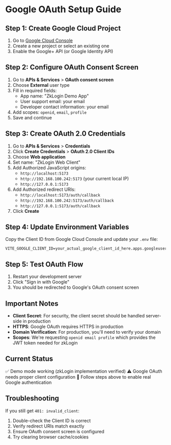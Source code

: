 # Google OAuth Setup Guide

## Step 1: Create Google Cloud Project

1. Go to [Google Cloud Console](https://console.cloud.google.com/)
2. Create a new project or select an existing one
3. Enable the Google+ API (or Google Identity API)

## Step 2: Configure OAuth Consent Screen

1. Go to **APIs & Services** > **OAuth consent screen**
2. Choose **External** user type
3. Fill in required fields:
   - App name: "ZkLogin Demo App"
   - User support email: your email
   - Developer contact information: your email
4. Add scopes: `openid`, `email`, `profile`
5. Save and continue

## Step 3: Create OAuth 2.0 Credentials

1. Go to **APIs & Services** > **Credentials**
2. Click **Create Credentials** > **OAuth 2.0 Client IDs**
3. Choose **Web application**
4. Set name: "ZkLogin Web Client"
5. Add Authorized JavaScript origins:
   - `http://localhost:5173`
   - `http://192.168.100.242:5173` (your current local IP)
   - `http://127.0.0.1:5173`
6. Add Authorized redirect URIs:
   - `http://localhost:5173/auth/callback`
   - `http://192.168.100.242:5173/auth/callback`
   - `http://127.0.0.1:5173/auth/callback`
7. Click **Create**

## Step 4: Update Environment Variables

Copy the Client ID from Google Cloud Console and update your `.env` file:

```env
VITE_GOOGLE_CLIENT_ID=your_actual_google_client_id_here.apps.googleusercontent.com
```

## Step 5: Test OAuth Flow

1. Restart your development server
2. Click "Sign in with Google"
3. You should be redirected to Google's OAuth consent screen

## Important Notes

- **Client Secret**: For security, the client secret should be handled server-side in production
- **HTTPS**: Google OAuth requires HTTPS in production
- **Domain Verification**: For production, you'll need to verify your domain
- **Scopes**: We're requesting `openid email profile` which provides the JWT token needed for zkLogin

## Current Status

✅ Demo mode working (zkLogin implementation verified)
⚠️ Google OAuth needs proper client configuration
🔧 Follow steps above to enable real Google authentication

## Troubleshooting

If you still get `401: invalid_client`:
1. Double-check the Client ID is correct
2. Verify redirect URIs match exactly
3. Ensure OAuth consent screen is configured
4. Try clearing browser cache/cookies

